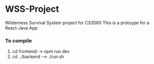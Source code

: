 # WSS-Project
Wilderness Survival System project for CS3560
This is a protoype for a React-Java App

### To compile
1. cd frontend/ -> npm run dev
2. cd ../backend --> ./run.sh

